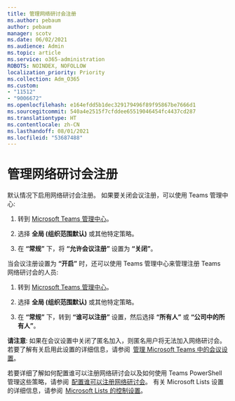 ```yaml
---
title: 管理网络研讨会注册
ms.author: pebaum
author: pebaum
manager: scotv
ms.date: 06/02/2021
ms.audience: Admin
ms.topic: article
ms.service: o365-administration
ROBOTS: NOINDEX, NOFOLLOW
localization_priority: Priority
ms.collection: Adm_O365
ms.custom:
- "11512"
- "9006672"
ms.openlocfilehash: e164efdd5b1dec329179496f89f95867be7666d1
ms.sourcegitcommit: 540a4e2515f7cfddee65519046454fc4437cd287
ms.translationtype: HT
ms.contentlocale: zh-CN
ms.lasthandoff: 08/01/2021
ms.locfileid: "53687488"
---
```

# <a name="manage-webinar-registration"></a>管理网络研讨会注册

默认情况下启用网络研讨会注册。 如果要关闭会议注册，可以使用 Teams 管理中心: 

1. 转到 [Microsoft Teams 管理中心](https://admin.teams.microsoft.com/policies/meetings)。 

2. 选择 **全局 (组织范围默认)** 或其他特定策略。 

3. 在 **“常规”** 下，将 **“允许会议注册”** 设置为 **“关闭”**。 

当会议注册设置为 **“开启”** 时，还可以使用 Teams 管理中心来管理注册 Teams 网络研讨会的人员: 

1. 转到 [Microsoft Teams 管理中心](https://admin.teams.microsoft.com/policies/meetings)。 

2. 选择 **全局 (组织范围默认)** 或其他特定策略。 

3. 在 **“常规”** 下，转到 **“谁可以注册”** 设置，然后选择 **“所有人”** 或 **“公司中的所有人”**。 

**请注意**: 如果在会议设置中关闭了匿名加入，则匿名用户将无法加入网络研讨会。 若要了解有关启用此设置的详细信息，请参阅  [管理 Microsoft Teams 中的会议设置](/microsoftteams/meeting-settings-in-teams)。 

若要详细了解如何配置谁可以注册网络研讨会以及如何使用 Teams PowerShell 管理这些策略，请参阅  [配置谁可以注册网络研讨会](/microsoftteams/set-up-webinars?source=docs#configure-who-can-register-for-webinars)。 有关 Microsoft Lists 设置的详细信息，请参阅  [Microsoft Lists 的控制设置](/sharepoint/control-lists)。 

 